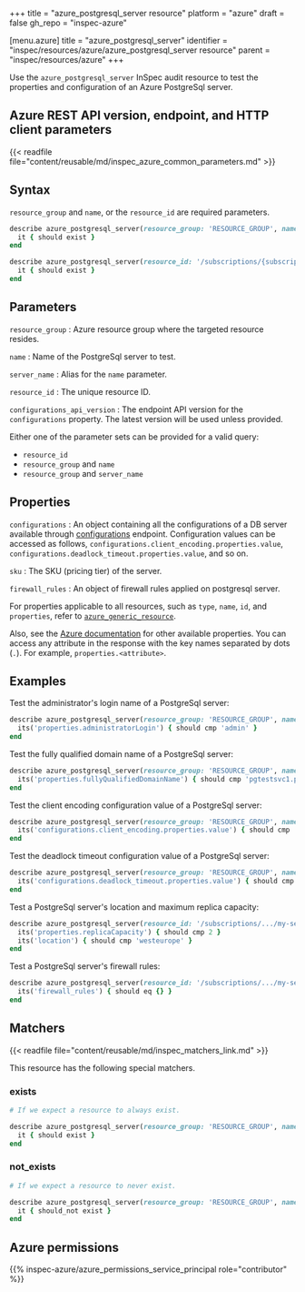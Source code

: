 +++
title = "azure_postgresql_server resource"
platform = "azure"
draft = false
gh_repo = "inspec-azure"

[menu.azure]
title = "azure_postgresql_server"
identifier = "inspec/resources/azure/azure_postgresql_server resource"
parent = "inspec/resources/azure"
+++

Use the `azure_postgresql_server` InSpec audit resource to test the properties and configuration of an Azure PostgreSql server.

## Azure REST API version, endpoint, and HTTP client parameters

{{< readfile file="content/reusable/md/inspec_azure_common_parameters.md" >}}

## Syntax

`resource_group` and `name`, or the `resource_id` are required parameters.

```ruby
describe azure_postgresql_server(resource_group: 'RESOURCE_GROUP', name: 'SERVER_NAME') do
  it { should exist }
end
```

```ruby
describe azure_postgresql_server(resource_id: '/subscriptions/{subscriptionId}/resourceGroups/{resourceGroup}/providers/Microsoft.DBforPostgreSQL/servers/{serverName}') do
  it { should exist }
end
```

## Parameters

`resource_group`
: Azure resource group where the targeted resource resides.

`name`
: Name of the PostgreSql server to test.

`server_name`
: Alias for the `name` parameter.

`resource_id`
: The unique resource ID.

`configurations_api_version`
: The endpoint API version for the `configurations` property. The latest version will be used unless provided.

Either one of the parameter sets can be provided for a valid query:

- `resource_id`
- `resource_group` and `name`
- `resource_group` and `server_name`

## Properties

`configurations`
: An object containing all the configurations of a DB server available through [configurations](https://docs.microsoft.com/en-us/rest/api/postgresql/singleserver/configurations/list-by-server) endpoint. Configuration values can be accessed as follows, `configurations.client_encoding.properties.value`, `configurations.deadlock_timeout.properties.value`, and so on.

`sku`
: The SKU (pricing tier) of the server.

`firewall_rules`
: An object of firewall rules applied on postgresql server.

For properties applicable to all resources, such as `type`, `name`, `id`, and `properties`, refer to [`azure_generic_resource`](azure_generic_resource#properties).

Also, see the [Azure documentation](https://docs.microsoft.com/en-us/rest/api/postgresql/flexibleserver(preview)/servers/get) for other available properties. You can access any attribute in the response with the key names separated by dots (`.`). For example, `properties.<attribute>`.

## Examples

Test the administrator's login name of a PostgreSql server:

```ruby
describe azure_postgresql_server(resource_group: 'RESOURCE_GROUP', name: 'SERVER_NAME') do
  its('properties.administratorLogin') { should cmp 'admin' }
end
```

Test the fully qualified domain name of a PostgreSql server:

```ruby
describe azure_postgresql_server(resource_group: 'RESOURCE_GROUP', name: 'i-dont-exist') do
  its('properties.fullyQualifiedDomainName') { should cmp 'pgtestsvc1.postgres.database.azure.com' }
end
```

Test the client encoding configuration value of a PostgreSql server:

```ruby
describe azure_postgresql_server(resource_group: 'RESOURCE_GROUP', name: 'SERVER_NAME') do
  its('configurations.client_encoding.properties.value') { should cmp 'sql_ascii' }
end
```

Test the deadlock timeout configuration value of a PostgreSql server:

```ruby
describe azure_postgresql_server(resource_group: 'RESOURCE_GROUP', name: 'SERVER_NAME') do
  its('configurations.deadlock_timeout.properties.value') { should cmp '1000' }
end
```

Test a PostgreSql server's location and maximum replica capacity:

```ruby
describe azure_postgresql_server(resource_id: '/subscriptions/.../my-server') do
  its('properties.replicaCapacity') { should cmp 2 }
  its('location') { should cmp 'westeurope' }
end
```

Test a PostgreSql server's firewall rules:

```ruby
describe azure_postgresql_server(resource_id: '/subscriptions/.../my-server') do
  its('firewall_rules') { should eq {} }
end
```

## Matchers

{{< readfile file="content/reusable/md/inspec_matchers_link.md" >}}

This resource has the following special matchers.

### exists

```ruby
# If we expect a resource to always exist.

describe azure_postgresql_server(resource_group: 'RESOURCE_GROUP', name: 'SERVER_NAME') do
  it { should exist }
end
```

### not_exists

```ruby
# If we expect a resource to never exist.

describe azure_postgresql_server(resource_group: 'RESOURCE_GROUP', name: 'SERVER_NAME') do
  it { should_not exist }
end
```

## Azure permissions

{{% inspec-azure/azure_permissions_service_principal role="contributor" %}}
